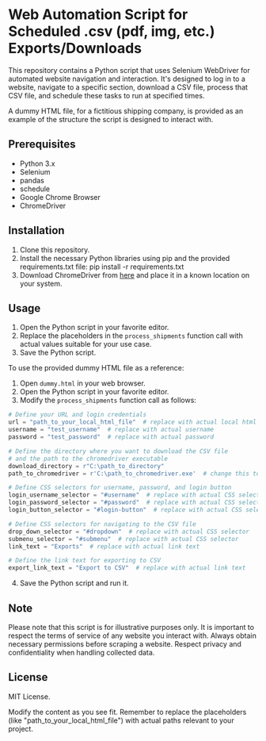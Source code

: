 # Web Automation Script for Scheduled .csv (pdf, img, etc.) Exports/Downloads

This repository contains a Python script that uses Selenium WebDriver for automated website navigation and interaction. It's designed to log in to a website, navigate to a specific section, download a CSV file, process that CSV file, and schedule these tasks to run at specified times.

A dummy HTML file, for a fictitious shipping company, is provided as an example of the structure the script is designed to interact with.

## Prerequisites

- Python 3.x
- Selenium
- pandas
- schedule
- Google Chrome Browser
- ChromeDriver

## Installation

1. Clone this repository.
2. Install the necessary Python libraries using pip and the provided requirements.txt file:
  pip install -r requirements.txt
3. Download ChromeDriver from [here](https://sites.google.com/a/chromium.org/chromedriver/) and place it in a known location on your system.

## Usage

1. Open the Python script in your favorite editor.
2. Replace the placeholders in the `process_shipments` function call with actual values suitable for your use case.
3. Save the Python script.

To use the provided dummy HTML file as a reference:

1. Open `dummy.html` in your web browser.
2. Open the Python script in your favorite editor.
3. Modify the `process_shipments` function call as follows:

 ```python
 # Define your URL and login credentials
 url = "path_to_your_local_html_file"  # replace with actual local html file path
 username = "test_username"  # replace with actual username
 password = "test_password"  # replace with actual password

 # Define the directory where you want to download the CSV file
 # and the path to the chromedriver executable
 download_directory = r"C:\path_to_directory"
 path_to_chromedriver = r'C:\path_to_chromedriver.exe'  # change this to your actual path

 # Define CSS selectors for username, password, and login button
 login_username_selector = "#username"  # replace with actual CSS selector
 login_password_selector = "#password"  # replace with actual CSS selector
 login_button_selector = "#login-button"  # replace with actual CSS selector

 # Define CSS selectors for navigating to the CSV file
 drop_down_selector = "#dropdown"  # replace with actual CSS selector
 submenu_selector = "#submenu"  # replace with actual CSS selector
 link_text = "Exports"  # replace with actual link text

 # Define the link text for exporting to CSV
 export_link_text = "Export to CSV"  # replace with actual link text
 ```
4. Save the Python script and run it.

## Note

Please note that this script is for illustrative purposes only. It is important to respect the terms of service of any website you interact with. Always obtain necessary permissions before scraping a website. Respect privacy and confidentiality when handling collected data.

## License

MIT License.

Modify the content as you see fit. Remember to replace the placeholders (like "path_to_your_local_html_file") with actual paths relevant to your project.


